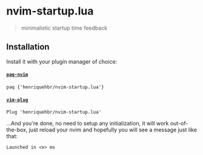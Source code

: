 # nvim-startup.lua

> minimalistic startup time feedback

## Installation

Install it with your plugin manager of choice: 

#### [`paq-nvim`](https://github.com/savq/paq-nvim)

```
paq {'henriquehbr/nvim-startup.lua'}
```

#### [`vim-plug`](https://github.com/junegunn/vim-plug)

```
Plug 'henriquehbr/nvim-startup.lua'
```

...And you're done, no need to setup any initialization, it will work out-of-the-box, just reload your nvim and hopefully you will see a message just like that:

```
Launched in <x> ms
```

